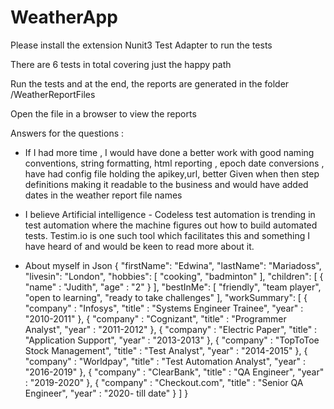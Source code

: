 # WeatherApp

Please install the extension Nunit3 Test Adapter to run the tests 

There are 6 tests in total covering just the happy path 

Run the tests and at the end, the reports are generated in the folder /WeatherReportFiles

Open the file in a browser to view the reports 
 
 
 Answers for the questions : 
 
 - If I had more time , I would have done a better work with good naming conventions,
string formatting, html reporting , epoch date conversions , have had config file holding the apikey,url,
better Given when then step definitions making it readable to the business and would have added dates in the weather report file names

- I believe Artificial intelligence - Codeless test automation is trending in test automation where the machine
  figures out how to build automated tests. Testim.io is one such tool which facilitates this and something I have heard of
and would be keen to read more about it.

- About myself in Json
{
"firstName": "Edwina",
"lastName": "Mariadoss",
"livesin": "London",
"hobbies": [
"cooking",
"badminton"
],
"children": [
{ "name" : "Judith",
   "age" : "2"
}
],
"bestInMe": [
"friendly",
"team player",
"open to learning",
"ready to take challenges"
],
"workSummary": [
{ "company" : "Infosys",
   "title"  : "Systems Engineer Trainee",
   "year"   : "2010-2011"
},
{ "company" : "Cognizant",
   "title"  : "Programmer Analyst",
   "year"   : "2011-2012"
},
{ "company" : "Electric Paper",
   "title"  : "Application Support",
   "year"   : "2013-2013"
},
{ "company" : "TopToToe Stock Management",
   "title"  : "Test Analyst",
   "year"   : "2014-2015"
},
{ "company" : "Worldpay",
   "title"  : "Test Automation Analyst",
   "year"   : "2016-2019"
},
{ "company" : "ClearBank",
   "title"  : "QA Engineer",
   "year"   : "2019-2020"
},
{ "company" : "Checkout.com",
   "title"  : "Senior QA Engineer",
   "year"   : "2020- till date"
}
]
}


